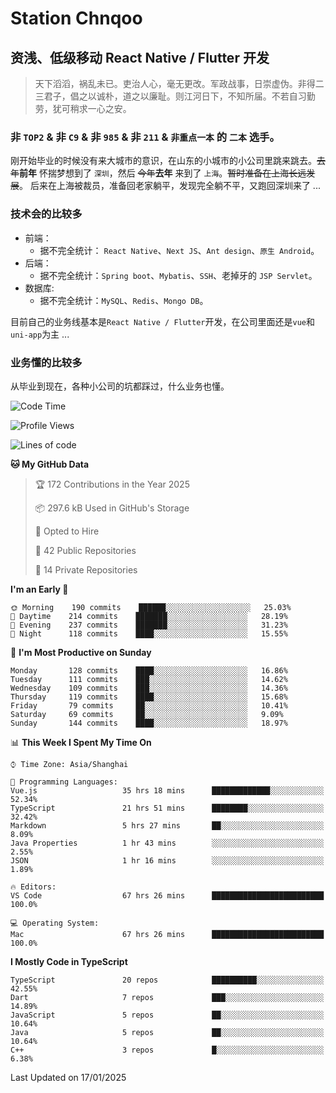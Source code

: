 # Station Chnqoo

## 资浅、低级移动 React Native / Flutter 开发

> 天下滔滔，祸乱未已。吏治人心，毫无更改。军政战事，日崇虚伪。非得二三君子，倡之以诚朴，道之以廉耻。则江河日下，不知所届。不若自习勤劳，犹可稍求一心之安。

### 非 `TOP2` & 非 `C9` & 非 `985` & 非 `211` & `非重点一本` 的 `二本` 选手。

刚开始毕业的时候没有来大城市的意识，在山东的小城市的小公司里跳来跳去。~~去年~~**前年** 怀揣梦想到了 `深圳`，然后 ~~今年~~**去年** 来到了 `上海`。~~暂时准备在上海长远发展~~。
后来在上海被裁员，准备回老家躺平，发现完全躺不平，又跑回深圳来了 ...

### 技术会的比较多

- 前端：
  - 据不完全统计： `React Native`、`Next JS`、`Ant design`、`原生 Android`。
- 后端：
  - 据不完全统计：`Spring boot`、`Mybatis`、`SSH`、老掉牙的 `JSP Servlet`。
- 数据库:
  - 据不完全统计：`MySQL`、`Redis`、`Mongo DB`。

目前自己的业务线基本是`React Native / Flutter`开发，在公司里面还是`vue`和`uni-app`为主 ...

### 业务懂的比较多

从毕业到现在，各种小公司的坑都踩过，什么业务也懂。

<!--START_SECTION:waka-->
![Code Time](http://img.shields.io/badge/Code%20Time-7%2C317%20hrs%2057%20mins-blue)

![Profile Views](http://img.shields.io/badge/Profile%20Views-0-blue)

![Lines of code](https://img.shields.io/badge/From%20Hello%20World%20I%27ve%20Written-494%20Thousand%20lines%20of%20code-blue)

**🐱 My GitHub Data** 

> 🏆 172 Contributions in the Year 2025
 > 
> 📦 297.6 kB Used in GitHub's Storage 
 > 
> 💼 Opted to Hire
 > 
> 📜 42 Public Repositories 
 > 
> 🔑 14 Private Repositories  
 > 
**I'm an Early 🐤** 

```text
🌞 Morning    190 commits    ██████░░░░░░░░░░░░░░░░░░░   25.03% 
🌆 Daytime    214 commits    ███████░░░░░░░░░░░░░░░░░░   28.19% 
🌃 Evening    237 commits    ███████░░░░░░░░░░░░░░░░░░   31.23% 
🌙 Night      118 commits    ████░░░░░░░░░░░░░░░░░░░░░   15.55%

```
📅 **I'm Most Productive on Sunday** 

```text
Monday       128 commits    ████░░░░░░░░░░░░░░░░░░░░░   16.86% 
Tuesday      111 commits    ███░░░░░░░░░░░░░░░░░░░░░░   14.62% 
Wednesday    109 commits    ███░░░░░░░░░░░░░░░░░░░░░░   14.36% 
Thursday     119 commits    ████░░░░░░░░░░░░░░░░░░░░░   15.68% 
Friday       79 commits     ██░░░░░░░░░░░░░░░░░░░░░░░   10.41% 
Saturday     69 commits     ██░░░░░░░░░░░░░░░░░░░░░░░   9.09% 
Sunday       144 commits    ████░░░░░░░░░░░░░░░░░░░░░   18.97%

```


📊 **This Week I Spent My Time On** 

```text
⌚︎ Time Zone: Asia/Shanghai

💬 Programming Languages: 
Vue.js                   35 hrs 18 mins      █████████████░░░░░░░░░░░░   52.34% 
TypeScript               21 hrs 51 mins      ████████░░░░░░░░░░░░░░░░░   32.42% 
Markdown                 5 hrs 27 mins       ██░░░░░░░░░░░░░░░░░░░░░░░   8.09% 
Java Properties          1 hr 43 mins        ░░░░░░░░░░░░░░░░░░░░░░░░░   2.55% 
JSON                     1 hr 16 mins        ░░░░░░░░░░░░░░░░░░░░░░░░░   1.89%

🔥 Editors: 
VS Code                  67 hrs 26 mins      █████████████████████████   100.0%

💻 Operating System: 
Mac                      67 hrs 26 mins      █████████████████████████   100.0%

```

**I Mostly Code in TypeScript** 

```text
TypeScript               20 repos            ██████████░░░░░░░░░░░░░░░   42.55% 
Dart                     7 repos             ███░░░░░░░░░░░░░░░░░░░░░░   14.89% 
JavaScript               5 repos             ██░░░░░░░░░░░░░░░░░░░░░░░   10.64% 
Java                     5 repos             ██░░░░░░░░░░░░░░░░░░░░░░░   10.64% 
C++                      3 repos             █░░░░░░░░░░░░░░░░░░░░░░░░   6.38%

```



 Last Updated on 17/01/2025
<!--END_SECTION:waka-->

<!---
ChenqiaoStation/ChenqiaoStation is a ✨ special ✨ repository because its `README.md` (this file) appears on your GitHub profile.
You can click the Preview link to take a look at your changes.
--->
